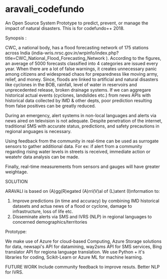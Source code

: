 # aravali_codefundo
An Open Source System Prototype to predict, prevent, or manage the impact of natural disasters. This is for codefundo++ 2018.

Synopsis :

CWC, a national body, has a flood forecasting network of 175 stations across India (india-wris.nrsc.gov.in/wrpinfo/index.php?title=CWC_National_Flood_Forecasting_Network ). According to the figures, an average of 5000 forecasts classified into 4 categories are issued every year. When there are a lot of false warnings, it creates unnecessary panic among citizens and widespread chaos for preparedness like moving army, relief, and money. Since, floods are linked to artificial and natural disasters like cyclones in the BOB, rainfall, level of water in reservoirs and unprecedented release, broken drainage systems. If we can aggregare historical actual events (cyclones, landslides etc.) from news APIs with historical data collected by IMD & other depts, poor prediction resulting from false positives can be greatly reduced. 

During an emergency, alert systems in non-local languages and alerts via news aired on television is not adequate. Despite penetration of the internet, traditional SMS with accurate status, predictions, and safety precautions in regional anguages is necessary. 

Using feedback from the community in real-time can be used as surrogate sensors to gather additional data. For ex: if alert from a community regarding rising water levels in streets is received, immediate action or weatehr data analysis can be made.

Finally, real-time measurements from sensors and gauges will have greater weightage.

SOLUTION

ARAVALI is based on (A)gg(R)egated (A)rri(V)al of (L)atent (I)nformation to: 

1) Improve predictions (in time and accuracy) by combining IMD historical datasets and actua news of a flood or cyclone, damage to infrastructure, loss of life etc.
2) Disseminate alerts via SMS and IVRS (NLP) in regional languages to concerned demographics/territories

Prototype:

We make use of Azure for cloud-based Computing, Azure Storage solutions for data, newsapi's API for datamining, way2sms API for SMS services, Bing translator API for regiona language translation. We use Python + it's libraries for coding, Scikit-Learn or Azure ML for machine learning.

FUTURE WORK
Include community feedback to improve resuts. Better NLP for IVRS.
